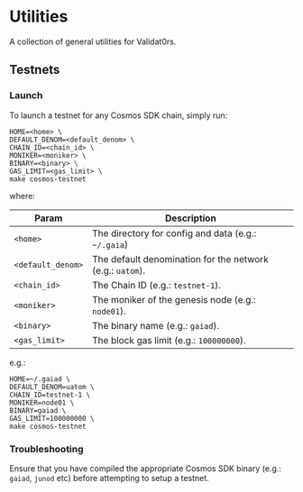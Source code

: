 # Utilities

A collection of general utilities for Validat0rs.

## Testnets

### Launch

To launch a testnet for any Cosmos SDK chain, simply run:

```console
HOME=<home> \
DEFAULT_DENOM=<default_denom> \
CHAIN_ID=<chain_id> \
MONIKER=<moniker> \
BINARY=<binary> \
GAS_LIMIT=<gas_limit> \
make cosmos-testnet
```

where:

|Param|Description|
|-----|-----------|
|`<home>`|The directory for config and data (e.g.: `~/.gaia`)|
|`<default_denom>`|The default denomination for the network (e.g.: `uatom`).|
|`<chain_id>`|The Chain ID (e.g.: `testnet-1`).|
|`<moniker>`|The moniker of the genesis node (e.g.: `node01`).|
|`<binary>`|The binary name (e.g.: `gaiad`).|
|`<gas_limit>`|The block gas limit (e.g.: `100000000`).|

e.g.:

```console
HOME=~/.gaiad \
DEFAULT_DENOM=uatom \
CHAIN_ID=testnet-1 \
MONIKER=node01 \
BINARY=gaiad \
GAS_LIMIT=100000000 \
make cosmos-testnet
```

### Troubleshooting

Ensure that you have compiled the appropriate Cosmos SDK binary (e.g.: `gaiad`, `junod` etc) before attempting to setup a testnet.
